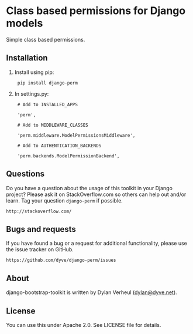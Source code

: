 Class based permissions for Django models
=========================================

Simple class based permissions.

Installation
------------
1. Install using pip:

        pip install django-perm

2. In settings.py:

        # Add to INSTALLED_APPS

        'perm',

        # Add to MIDDLEWARE_CLASSES

        'perm.middleware.ModelPermissionsMiddleware',

        # Add to AUTHENTICATION_BACKENDS

        'perm.backends.ModelPermissionBackend',

Questions
---------

Do you have a question about the usage of this toolkit in your Django project? Please ask it on StackOverflow.com so others can help out and/or learn. Tag your question `django-perm` if possible.

    http://stackoverflow.com/

Bugs and requests
-----------------

If you have found a bug or a request for additional functionality, please use the issue tracker on GitHub.

    https://github.com/dyve/django-perm/issues

About
-----

django-bootstrap-toolkit is written by Dylan Verheul (dylan@dyve.net).

License
-------

You can use this under Apache 2.0. See LICENSE file for details.

